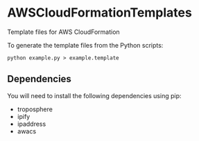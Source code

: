 # AWSCloudFormationTemplates

Template files for AWS CloudFormation

To generate the template files from the Python scripts:

```
python example.py > example.template
```

## Dependencies

You will need to install the following dependencies using pip:

- troposphere
- ipify
- ipaddress
- awacs
